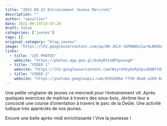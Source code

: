 ```yaml
---
title: "2021.09.22 Entrainement Jeunes Mercredi"
description: ""
author: "vpoullier"
date: 2021-09-24T14:47:24
draft: false
categories: ["jeunes"]
tags: []
original_category: "blog-jeunes"
image: "https://lh3.googleusercontent.com/pw/AM-JKLX-t6PDN8KiSarHLBHIbFpB0eddAC3YbYt_86oCzFo8oKuKovbEjNpgclRYzQsLgpSEs-bfw7TU6W5Sui54olFMlZFc6Vc_JHtnfsTOn5Er5YdtlmEbtfRg-TNm5Hb61QeAwD0zuiK6qbksdCUeBughuw=w1666-h937-no?authuser=0"
links:
  - title: "LES PHOTOS"
    website: "https://photos.app.goo.gl/6s6yRSteQPSpuveg6"
  - title: "VIDEO 1"
    website: "https://lh3.googleusercontent.com/WsyrmYGy6nPpSpszBdBY7daCtjufVAdG536L7snGa8_pbM4N4keewIAOChoNPhTG_JC_uHttT4foy_6MTHY87_HlvLbjsQyJ5052_oCrvno5LKfn-WStTSL9G6NrkXPvjO5pZ85pYXnV9PaX86f-WKf3XJdHAYfUfWrFm4fzvsfEg-TRunsUpwVvjVS0QB9zrZD9xeoRLQSq2cOww6_d83HbdT65S3V03D_AgQKZXsn4iT8sQ9tcvJ-m5NMQt2ABY47aAQ5Rgb-5PbQr0OiySEoMtrldJE3zgg13PebT2MfR4AYrO7bHXjiYIDFgNH0fY18OiejqD1txlQATWe9mXQGrYHtIGM7A9VZmLyn2SzqK6JjsbM0g3qvUmmPxX2umxIY_xjBRtpCf-XzqGSL_zNZqpomlASUbdI_3WyLspXKGxFYgLqHGUpm6b6a9xjdAbimGwSd8_9CnQx-nS5vABPFKlmLWf8u5E2xe_OCD17gJ6gCKuTe26_wbeCCRBiWPOAxLcS6GLaCnHjG7IWSafkV2Nf7WmnRfQIEJC_DpgaCGMiBaG85L8GFCZ1MCeBlnR51V0Z_H9oWU-FjYYvoT7V0OSi5sjPZSwFydu4sdr8Oxy4lkvoWriUsGqCANp5D9S9h46wH_CTUkT-q0cXapL5mRgmwKrQUd_qU9Dlfg-UQ22nd6qYc3oB99L1CPIy1KstPirKD7962-EH_VexGXKFpBuw=m15?authuser=0&amp;cpn=Ln0FNAI9OYNua0HN&amp;c=WEB_EMBEDDED_PLAYER&amp;cver=1.20210922.1.0"
  - title: "VIDEO 2"
    website: "https://youtube.googleapis.com/035dd96e-ff39-46a8-a109-8d27fd8bd10a"
---
```


Une petite vingtaine de jeunes ce mercredi pour l’entrainement vtt. Après quelques exercices de maitrise à travers des sous-bois, Jérôme leur a concocté une course d’orientation à travers le parc de la Deûle. Une activité ludique très appréciés de nos jeunes.

Encore une belle après-midi enrichissante&nbsp;! Vive la jeunesse&nbsp;! &nbsp;